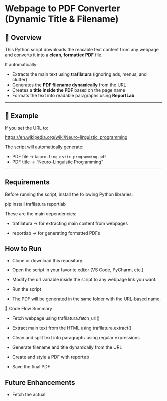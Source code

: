 # Webpage to PDF Converter (Dynamic Title & Filename)

## 📘 Overview
This Python script downloads the readable text content from any webpage and converts it into a **clean, formatted PDF** file.

It automatically:
- Extracts the main text using **trafilatura** (ignoring ads, menus, and clutter)
- Generates the **PDF filename dynamically** from the URL 
- Creates a **title inside the PDF** based on the page name 
- Formats the text into readable paragraphs using **ReportLab**

---

## 🧠 Example

If you set the URL to:

https://en.wikipedia.org/wiki/Neuro-linguistic_programming


The script will automatically generate:
- PDF file → `Neuro-linguistic_programming.pdf`
- PDF title → “Neuro-Linguistic Programming”

---

##  Requirements

Before running the script, install the following Python libraries:


pip install trafilatura reportlab


These are the main dependencies:

- trafilatura → for extracting main content from webpages

- reportlab → for generating formatted PDFs

## How to Run

- Clone or download this repository.

- Open the script in your favorite editor (VS Code, PyCharm, etc.)

- Modify the url variable inside the script to any webpage link you want.

- Run the script

- The PDF will be generated in the same folder with the URL-based name.

🧩 Code Flow Summary

- Fetch webpage using trafilatura.fetch_url()

- Extract main text from the HTML using trafilatura.extract()

- Clean and split text into paragraphs using regular expressions

- Generate filename and title dynamically from the URL

- Create and style a PDF with reportlab

- Save the final PDF



## Future Enhancements

- Fetch the actual <title> tag from the webpage for more accurate PDF titles

- Add headers, footers, and page numbers

- Convert to a function or command-line tool (python webpage_to_pdf.py <URL>)

## Author

Created by [Srinija Madireddy] — for learning and practicing web scraping, data extraction, and PDF generation in Python.


